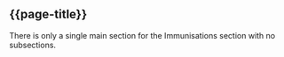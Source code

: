 ## {{page-title}}

There is only a single main section for the Immunisations section with no subsections.